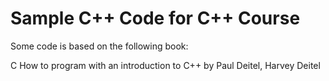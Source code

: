 # Sample C++ Code for C++ Course

Some code is based on the following book:

C How to program with an introduction to C++ by Paul Deitel, Harvey Deitel
